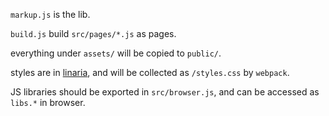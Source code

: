 `markup.js` is the lib.

`build.js` build `src/pages/*.js` as pages.

everything under `assets/` will be copied to `public/`. 

styles are in [linaria](https://github.com/callstack/linaria), and will be collected as `/styles.css` by `webpack`.

JS libraries should be exported in `src/browser.js`, and can be accessed as `libs.*` in browser.

